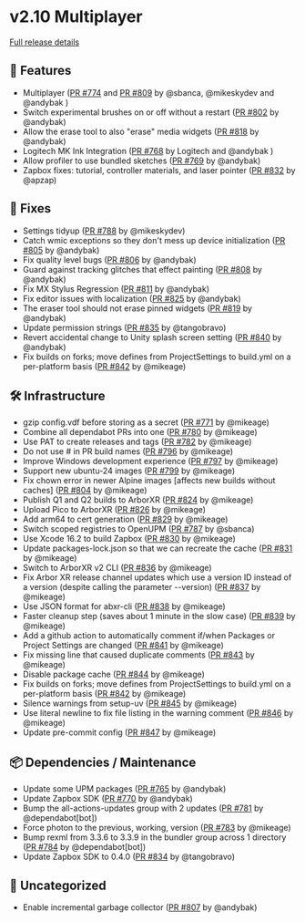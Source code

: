 # v2.10 Multiplayer

[Full release details](https://github.com/icosa-foundation/open-brush/compare/v2.9...313e36e6e883dfdfebc3d1ddf1a2372007a8c41c)

## 🚀 Features

* Multiplayer ([PR #774](https://github.com/icosa-foundation/open-brush/pull/774) and [PR #809](https://github.com/icosa-foundation/open-brush/pull/809) by @sbanca, @mikeskydev and @andybak )
* Switch experimental brushes on or off without a restart ([PR #802](https://github.com/icosa-foundation/open-brush/pull/802) by @andybak)
* Allow the erase tool to also "erase" media widgets ([PR #818](https://github.com/icosa-foundation/open-brush/pull/818) by @andybak)
* Logitech MK Ink Integration ([PR #768](https://github.com/icosa-foundation/open-brush/pull/768) by Logitech and @andybak )
* Allow profiler to use bundled sketches ([PR #769](https://github.com/icosa-foundation/open-brush/pull/769) by @andybak)
* Zapbox fixes: tutorial, controller materials, and laser pointer ([PR #832](https://github.com/icosa-foundation/open-brush/pull/832) by @apzap)

## 🐛 Fixes

* Settings tidyup ([PR #788](https://github.com/icosa-foundation/open-brush/pull/788) by @mikeskydev)
* Catch wmic exceptions so they don't mess up device initialization ([PR #805](https://github.com/icosa-foundation/open-brush/pull/805) by @andybak)
* Fix quality level bugs ([PR #806](https://github.com/icosa-foundation/open-brush/pull/806) by @andybak)
* Guard against tracking glitches that effect painting ([PR #808](https://github.com/icosa-foundation/open-brush/pull/808) by @andybak)
* Fix MX Stylus Regression ([PR #811](https://github.com/icosa-foundation/open-brush/pull/811) by @andybak)
* Fix editor issues with localization ([PR #825](https://github.com/icosa-foundation/open-brush/pull/825) by @andybak)
* The eraser tool should not erase pinned widgets ([PR #819](https://github.com/icosa-foundation/open-brush/pull/819) by @andybak)
* Update permission strings ([PR #835](https://github.com/icosa-foundation/open-brush/pull/835) by @tangobravo)
* Revert accidental change to Unity splash screen setting ([PR #840](https://github.com/icosa-foundation/open-brush/pull/840) by @andybak)
* Fix builds on forks; move defines from ProjectSettings to build.yml on a per-platform basis ([PR #842](https://github.com/icosa-foundation/open-brush/pull/842) by @mikeage)

## 🛠️ Infrastructure

* gzip config.vdf before storing as a secret ([PR #771](https://github.com/icosa-foundation/open-brush/pull/771) by @mikeage)
* Combine all dependabot PRs into one ([PR #780](https://github.com/icosa-foundation/open-brush/pull/780) by @mikeage)
* Use PAT to create releases and tags ([PR #782](https://github.com/icosa-foundation/open-brush/pull/782) by @mikeage)
* Do not use # in PR build names ([PR #796](https://github.com/icosa-foundation/open-brush/pull/796) by @mikeage)
* Improve Windows development experience ([PR #797](https://github.com/icosa-foundation/open-brush/pull/797) by @mikeage)
* Support new ubuntu-24 images ([PR #799](https://github.com/icosa-foundation/open-brush/pull/799) by @mikeage)
* Fix chown error in newer Alpine images \[affects new builds without caches] ([PR #804](https://github.com/icosa-foundation/open-brush/pull/804) by @mikeage)
* Publish Q1 and Q2 builds to ArborXR ([PR #824](https://github.com/icosa-foundation/open-brush/pull/824) by @mikeage)
* Upload Pico to ArborXR ([PR #826](https://github.com/icosa-foundation/open-brush/pull/826) by @mikeage)
* Add arm64 to cert generation ([PR #829](https://github.com/icosa-foundation/open-brush/pull/829) by @mikeage)
* Switch scoped registries to OpenUPM ([PR #787](https://github.com/icosa-foundation/open-brush/pull/787) by @sbanca)
* Use Xcode 16.2 to build Zapbox ([PR #830](https://github.com/icosa-foundation/open-brush/pull/830) by @mikeage)
* Update packages-lock.json so that we can recreate the cache ([PR #831](https://github.com/icosa-foundation/open-brush/pull/831) by @mikeage)
* Switch to ArborXR v2 CLI ([PR #836](https://github.com/icosa-foundation/open-brush/pull/836) by @mikeage)
* Fix Arbor XR release channel updates which use a version ID instead of a version (despite calling the parameter --version) ([PR #837](https://github.com/icosa-foundation/open-brush/pull/837) by @mikeage)
* Use JSON format for abxr-cli ([PR #838](https://github.com/icosa-foundation/open-brush/pull/838) by @mikeage)
* Faster cleanup step (saves about 1 minute in the slow case) ([PR #839](https://github.com/icosa-foundation/open-brush/pull/839) by @mikeage)
* Add a github action to automatically comment if/when Packages or Project Settings are changed ([PR #841](https://github.com/icosa-foundation/open-brush/pull/841) by @mikeage)
* Fix missing line that caused duplicate comments ([PR #843](https://github.com/icosa-foundation/open-brush/pull/843) by @mikeage)
* Disable package cache ([PR #844](https://github.com/icosa-foundation/open-brush/pull/844) by @mikeage)
* Fix builds on forks; move defines from ProjectSettings to build.yml on a per-platform basis ([PR #842](https://github.com/icosa-foundation/open-brush/pull/842) by @mikeage)
* Silence warnings from setup-uv ([PR #845](https://github.com/icosa-foundation/open-brush/pull/845) by @mikeage)
* Use literal newline to fix file listing in the warning comment ([PR #846](https://github.com/icosa-foundation/open-brush/pull/846) by @mikeage)
* Update pre-commit config ([PR #847](https://github.com/icosa-foundation/open-brush/pull/847) by @mikeage)

## 📦 Dependencies / Maintenance

* Update some UPM packages ([PR #765](https://github.com/icosa-foundation/open-brush/pull/765) by @andybak)
* Update Zapbox SDK ([PR #770](https://github.com/icosa-foundation/open-brush/pull/770) by @andybak)
* Bump the all-actions-updates group with 2 updates ([PR #781](https://github.com/icosa-foundation/open-brush/pull/781) by @dependabot\[bot])
* Force photon to the previous, working, version ([PR #783](https://github.com/icosa-foundation/open-brush/pull/783) by @mikeage)
* Bump rexml from 3.3.6 to 3.3.9 in the bundler group across 1 directory ([PR #784](https://github.com/icosa-foundation/open-brush/pull/784) by @dependabot\[bot])
* Update Zapbox SDK to 0.4.0 ([PR #834](https://github.com/icosa-foundation/open-brush/pull/834) by @tangobravo)

## 💬 Uncategorized

* Enable incremental garbage collector ([PR #807](https://github.com/icosa-foundation/open-brush/pull/807) by @andybak)
